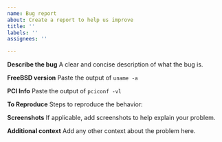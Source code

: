 ```yaml
---
name: Bug report
about: Create a report to help us improve
title: ''
labels: ''
assignees: ''

---
```


**Describe the bug**
A clear and concise description of what the bug is.

**FreeBSD version**
Paste the output of `uname -a`

**PCI Info**
Paste the output of `pciconf -vl`

**To Reproduce**
Steps to reproduce the behavior:

**Screenshots**
If applicable, add screenshots to help explain your problem.

**Additional context**
Add any other context about the problem here.
